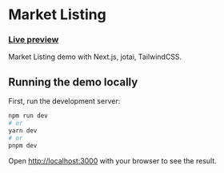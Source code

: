 # Market Listing

### [Live preview](https://market-listing.vercel.app/)

Market Listing demo with Next.js, jotai, TailwindCSS.

## Running the demo locally

First, run the development server:

```bash
npm run dev
# or
yarn dev
# or
pnpm dev
```

Open [http://localhost:3000](http://localhost:3000) with your browser to see the result.
